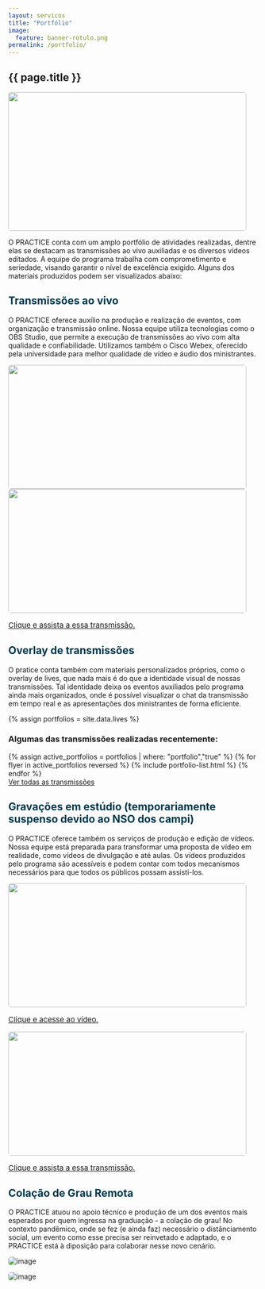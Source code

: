 ```yaml
---
layout: servicos
title: "Portfólio"
image:
  feature: banner-rotulo.png
permalink: /portfolio/
---
```


<section class="fdb-block">
    <div class="container">
      <h1 class="text-center"><b>{{ page.title }}</b></h1>
      <div class="row align-items-center pt-0">
        <div class="col-8 col-md-6 m-auto m-md-0 ml-md-auto pt-3">
          <img style="width: 480px; height: 280px; border-radius: 5px;" class="card-img-top" src="/images/illustrations/undraw_Portfolio_update_re_jqnp.png">
        </div>
        <div class="col-12 col-md-4 col-lg-6 pt-4">
          <p class="lead text-justify">O PRACTICE conta com um amplo portfólio de atividades realizadas, dentre elas se destacam as transmissões ao vivo auxiliadas e os diversos vídeos editados. A equipe do programa trabalha com comprometimento e seriedade, visando garantir o nível de excelência exigido. Alguns dos materiais produzidos podem ser visualizados abaixo:</p>
        </div>
      </div>
    </div>
    <div class="container">
      <div class="row align-items-center pt-2">
        <div class="col-12 col-md-5 col-lg-6">
          <h2 class="text" style="color: #00384d;">Transmissões ao vivo</h2>
          <p class="lead text-justify">O PRACTICE oferece auxílio na produção e realização de eventos, com organização e transmissão online. Nossa equipe utiliza 
          tecnologias como o OBS Studio, que permite a execução de transmissões ao vivo com alta qualidade e confiabilidade. Utilizamos também o Cisco Webex, oferecido pela universidade para melhor qualidade de vídeo e áudio dos ministrantes.</p>
        </div>
        <div class="col-8 col-md-5 m-auto m-md-5 ml-md-auto pt-2">
          <img style="width: 480px; height: 250px; border-radius: 5px;" class="card-img-top" src="/images/portfolio/4_3.jpg">
        </div>
      </div>
    </div>
    <div class="container">
      <div class="row align-items-center pt-2">
        <div class="col-8 col-md-6 m-auto m-md-0 ml-md-auto pt-5">
          <a href="https://youtu.be/zLT9UG_GSZI" target="_blank"> 
            <img style="width: 480px; height: 250px; border-radius: 5px;" class="card-img-top" src="/images/portfolio/portfolio_overley.png">
            <p style="font-size: 15px;">Clique e assista a essa transmissão.</p>
          </a>
        </div>
        <div class="col-12 col-md-4 col-lg-6">
          <h2 class="text" style="color: #00384d;">Overlay de transmissões</h2>
          <p class="lead text-justify">O pratice conta também com materiais personalizados próprios, como o overlay de lives, que nada mais é do que a identidade visual de nossas transmissões. Tal identidade deixa os eventos auxiliados pelo programa ainda mais organizados, onde é possível visualizar o chat da transmissão em tempo real e as apresentações dos ministrantes de forma eficiente.</p>
        </div>
      </div>
    </div>
</section>

{% assign portfolios = site.data.lives %}

<section>
  <div class="card breath-top">
    <div class="card-header">
      <h3>Algumas das transmissões realizadas recentemente:</h3>
    </div>
    <div class="card-body">
      <div class="row">
        <div class="col-12 text-left">
          {% assign active_portfolios = portfolios | where: "portfolio","true" %}
          {% for flyer in active_portfolios reversed %}
            {% include portfolio-list.html %}
          {% endfor %}
        </div>
      </div>
      <div class="row">
        <div class="col-12 text-right">
          <a href="/portfolio/lives/">Ver todas as transmissões</a>
        </div>
      </div>
    </div>
  </div>
</section>

<section class="fdb-block">
    <div class="container">
      <div class="row align-items-center pt-5">
        <div class="col-12 col-md-5 col-lg-6">
          <h2 class="text" style="color: #00384d;">Gravações em estúdio (temporariamente suspenso devido ao NSO dos campi)</h2>
          <p class="lead text-justify">O PRACTICE oferece também os serviços de produção e edição de vídeos. Nossa equipe está preparada para transformar uma proposta de vídeo em realidade, como vídeos de divulgação e até aulas. Os vídeos produzidos pelo programa são acessíveis e podem contar com todos mecanismos necessários para que todos os públicos possam assisti-los.</p>
        </div>
        <div class="col-8 col-md-5 m-auto m-md-5 ml-md-auto pt-5">
          <a href="https://youtu.be/0optATn6jW8" target="_blank">
            <img style="width: 480px; height: 250px; border-radius: 5px;" class="card-img-top" src="/images/portfolio/K1g4Nn.gif">
            <p style="font-size: 15px;">Clique e acesse ao vídeo.</p>
          </a>
        </div>
      </div>
    </div>
    <div class="container">
      <div class="row align-items-center pt-2">
        <div class="col-8 col-md-6 m-auto m-md-0 ml-md-auto pt-5">
          <a href="https://fb.watch/7qtgl3bcTv/" target="_blank"> 
            <img style="width: 480px; height: 250px; border-radius: 5px;" class="card-img-top" src="/images/portfolio/colação_de_grau.png">
            <p style="font-size: 15px;">Clique e assista a essa transmissão.</p>
          </a>
        </div>
        <div class="col-12 col-md-4 col-lg-6">
          <h2 class="text" style="color: #00384d;">Colação de Grau Remota</h2>
          <p class="lead text-justify">O PRACTICE atuou no apoio técnico e produção de um dos eventos mais esperados por quem ingressa na graduação - a colação de grau! No contexto pandêmico, onde se fez (e ainda faz) necessário o distânciamento social, um evento como esse precisa ser reinvetado e adaptado, e o PRACTICE está à diposição para colaborar nesse novo cenário.</p>
        </div>
      </div>
    </div>
</section>

<section class="fdb-block pt-5">
  <div class="container">
    <div class="row align-items-center">
      <div class="col-10 col-lg-6">
        <p><img style="border-radius: 5px;" alt="image" class="img-fluid" src="/images/portfolio/4_2.jpg"></p>
      </div>
      <div class="col-10 col-lg-6">
        <p><img style="border-radius: 5px;" alt="image" class="img-fluid" src="/images/portfolio/IMG_4127.JPG"></p>
      </div>
    </div>
  </div>
</section>